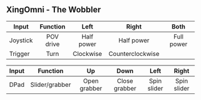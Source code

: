 ## XingOmni - The Wobbler

| Input    | Function  | Left       | Right             | Both       |
|  ---     | :---:     | :---:      | :---:             | :---:      |
| Joystick | POV drive | Half power | Half power        | Full power |
| Trigger  | Turn      | Clockwise  | Counterclockwise  |            |

| Input    | Function       | Up  | Down | Left | Right |
|  ---     | :---:          |:---:|:---: |:---: |:---:  |
| DPad     | Slider/grabber | Open grabber | Close grabber | Spin slider | Spin slider |

